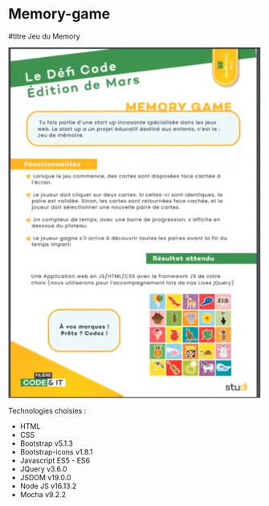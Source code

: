 # Memory-game

#titre Jeu du Memory

<img src="consignesDefi.png" alt="Consignes du défi"/>

Technologies choisies :

-   HTML
-   CSS
-   Bootstrap v5.1.3
-   Bootstrap-icons v1.8.1
-   Javascript ES5 - ES6
-   JQuery v3.6.0
-   JSDOM v19.0.0
-   Node JS v16.13.2
-   Mocha v9.2.2

